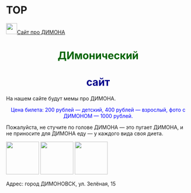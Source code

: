 # TOP
<html>
    <img src="https://mars.algoritmika.org/uploads/2020/10/frog-159002_1280_0_1603798105.png" height="30px"/><a href="https://zoo61.ru/articles/10-luchshikh-domashnikh-reptiliy-dlya-vashego-terrariuma">Сайт про ДИМОНА </a>
    <h1 style="text-align:center; color:darkgreen">ДИмонический</h1>
    <h1 style="text-align:center; color:darkblue">сайт</h1>
    <p>На нашем сайте будут мемы про ДИМОНА.</p>
    <p style="text-align:center; color:blue">Цена билета: 200 рублей — детский, 400 рублей — взрослый, фото с ДИМОНОМ — 1000 рублей.</p>
    <p>Пожалуйста, не стучите по голове ДИМОНА — это пугает ДИМОНА, и не приносите для ДИМОНА еду — у каждого вида своя диета.</p>
    <p>
        <img src="https://www.meme-arsenal.com/memes/94ab12c7bb13ba6ebabe613c637290c2.jpg" height="90px"/>
        <img src="https://www.meme-arsenal.com/memes/9df91b7a81a2e2307cd0870fe1e94575.jpg" height="90px"/>
        <img src="https://memchik.ru/images/mems/5c9b3c35ef6a0.jpg" height="90px"/>
    </p>
    <p>Адрес: город ДИМОНОВСК, ул. Зелёная, 15</p>
</html>
